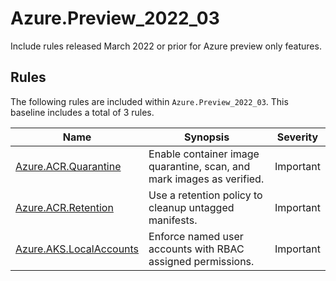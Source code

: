# Azure.Preview_2022_03

<!-- OBSOLETE -->

Include rules released March 2022 or prior for Azure preview only features.

## Rules

The following rules are included within `Azure.Preview_2022_03`. This baseline includes a total of 3 rules.

Name | Synopsis | Severity
---- | -------- | --------
[Azure.ACR.Quarantine](../rules/Azure.ACR.Quarantine.md) | Enable container image quarantine, scan, and mark images as verified. | Important
[Azure.ACR.Retention](../rules/Azure.ACR.Retention.md) | Use a retention policy to cleanup untagged manifests. | Important
[Azure.AKS.LocalAccounts](../rules/Azure.AKS.LocalAccounts.md) | Enforce named user accounts with RBAC assigned permissions. | Important
